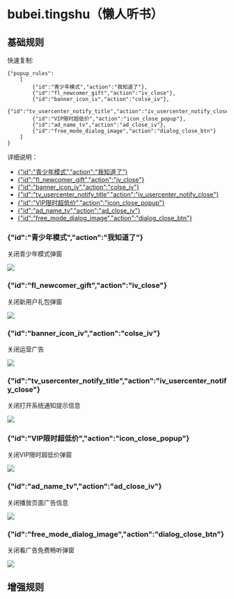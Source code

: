 # bubei.tingshu（懒人听书）

## 基础规则

快速复制:
```
{"popup_rules":
    [
        {"id":"青少年模式","action":"我知道了"},
        {"id":"fl_newcomer_gift","action":"iv_close"},
        {"id":"banner_icon_iv","action":"colse_iv"},
        {"id":"tv_usercenter_notify_title","action":"iv_usercenter_notify_close"},
        {"id":"VIP限时超低价","action":"icon_close_popup"},
        {"id":"ad_name_tv","action":"ad_close_iv"},
        {"id":"free_mode_dialog_image","action":"dialog_close_btn"}
    ]
}
```
详细说明：
- [{"id":"青少年模式","action":"我知道了"}](#id青少年模式action我知道了)
- [{"id":"fl_newcomer_gift","action":"iv_close"}](#idfl_newcomer_giftactioniv_close)
- [{"id":"banner_icon_iv","action":"colse_iv"}](#idbanner_icon_ivactioncolse_iv)
- [{"id":"tv_usercenter_notify_title","action":"iv_usercenter_notify_close"}](#idtv_usercenter_notify_titleactioniv_usercenter_notify_close)
- [{"id":"VIP限时超低价","action":"icon_close_popup"}](#idvip限时超低价actionicon_close_popup)
- [{"id":"ad_name_tv","action":"ad_close_iv"}](#idad_name_tvactionad_close_iv)
- [{"id":"free_mode_dialog_image","action":"dialog_close_btn"}](#idfree_mode_dialog_imageactiondialog_close_btn)

### {"id":"青少年模式","action":"我知道了"}
关闭青少年模式弹窗

![](./assets/青少年模式弹窗.jpg)

### {"id":"fl_newcomer_gift","action":"iv_close"}
关闭新用户礼包弹窗

![](./assets/新用户礼包弹窗.jpg)

### {"id":"banner_icon_iv","action":"colse_iv"}
关闭运营广告

![](./assets/运营广告.jpg)

### {"id":"tv_usercenter_notify_title","action":"iv_usercenter_notify_close"}
关闭打开系统通知提示信息

![](./assets/打开系统通知提示信息.jpg)

### {"id":"VIP限时超低价","action":"icon_close_popup"}
关闭VIP限时超低价弹窗

![](./assets/VIP限时超低价弹窗.jpg)

### {"id":"ad_name_tv","action":"ad_close_iv"}
关闭播放页面广告信息

![](./assets/播放页面广告信息.jpg)

### {"id":"free_mode_dialog_image","action":"dialog_close_btn"}
关闭看广告免费畅听弹窗

![](./assets/看广告免费畅听弹窗.jpg)

## 增强规则
